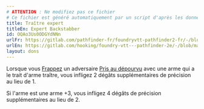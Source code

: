 ```yaml
---
# ATTENTION : Ne modifiez pas ce fichier
# Ce fichier est généré automatiquement par un script d'après les données du module Foundry VTT officiel et de sa traduction
title: Traître expert
titleEn: Expert Backstabber
id: OQAo3Us0ODGYdNNn
urlFr: https://gitlab.com/pathfinder-fr/foundryvtt-pathfinder2-fr/-/blob/master/data/feats/OQAo3Us0ODGYdNNn.htm
urlEn: https://gitlab.com/hooking/foundry-vtt---pathfinder-2e/-/blob/master/packs/data/feats.db/expert-backstabber.json
layout: dons
---
```

Lorsque vous [Frappez](../actions/frapper.md) un adversaire [Pris au dépourvu](../conditions/pris-au-dépourvu.md) avec une arme qui a le trait d'arme traître, vous infligez 2 dégâts supplémentaires de précision au lieu de 1.

Si l'arme est une arme +3, vous infligez 4 dégâts de précision supplémentaires au lieu de 2.
